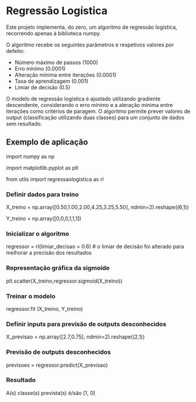 # Regressão Logística

Este projeto implementa, do zero, um algoritmo de regressão logística, recorrendo apenas à biblioteca numpy. 

O algoritmo recebe os seguintes parâmetros e respetivos valores por defeito: 
* Número máximo de passos (1000)
* Erro mínimo (0.0001)
* Alteração mínima entre iterações (0.0001)
* Taxa de aprendizagem (0.001)
* Limiar de decisão (0.5)
    
O modelo de regressão logística é ajustado utilizando gradiente descendente, considerando o erro mínimo e a aleração minima entre iterações como critérios de paragem.
O algoritmo permite prever valores de output (classificação utilizando duas classes) para um conjunto de dados sem resultado.


## Exemplo de aplicação

import numpy as np

import matplotlib.pyplot as plt

from utils import regressaologistica as rl

### Definir dados para treino
X_treino = np.array([0.50,1.00,2.00,4.25,3.25,5.50], ndmin=2).reshape((6,1))

Y_treino = np.array([0,0,0,1,1,1])

### Inicializar o algoritmo
regressor = rl(limiar_decisao = 0.6) # o limiar de decisão foi alterado para melhorar a precisão dos resultados

### Representação gráfica da sigmoide
plt.scatter(X_treino,regressor.sigmoid(X_treino))

### Treinar o modelo
regressor.fit (X_treino, Y_treino)

### Definir inputs para previsão de outputs desconhecidos
X_previsao = np.array([2.7,0.75], ndmin=2).reshape((2,1))

### Previsão de outputs desconhecidos
previsoes = regressor.predict(X_previsao)

### Resultado
A(s) classe(s) prevista(s) é/são [1, 0]
